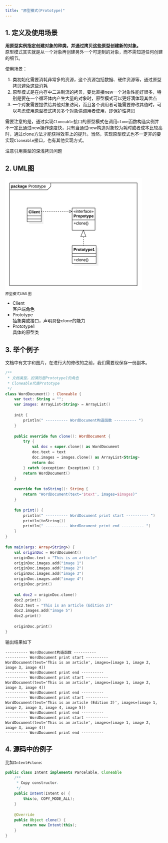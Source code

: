 ```yaml
---
title: "原型模式(Prototype)"
---
```


## 1. 定义及使用场景

**用原型实例指定创建对象的种类，并通过拷贝这些原型创建新的对象。**  
原型模式其实就是从一个对象再创建另外一个可定制的对象，而不需知道任何创建的细节。

使用场景：

1. 类初始化需要消耗非常多的资源，这个资源包括数据、硬件资源等，通过原型拷贝避免这些消耗
2. 原型模式是在内存中二进制流的拷贝，要比直接new一个对象性能好很多，特别是要在一个循环体内产生大量的对象时，原型模式可以更好滴体现其优点
3. 一个对象需要提供给其他对象访问，而且各个调用者可能需要修改其值时，可以考虑使用原型模式拷贝多个对象供调用者使用，即保护性拷贝

需要注意的是，通过实现`Cloneable`接口的原型模式在调用`clone`函数构造实例并不一定比通过new操作速度快，只有当通过new构造对象较为耗时或者成本比较高时，通过clone方法才能获得效率上的提升。当然，实现原型模式也不一定非的要实现`Cloneable`接口，也有其他实现方式。

注意引用类型的深浅拷贝问题

## 2. UML图

![原型模式UML图](/assets/images/design-pattern/prototype.png)  
<small>原型模式UML图</small>

- Client  
  客户端角色
- Prototype  
  抽象类或接口，声明具备clone的能力
- Prototype1  
  具体的原型类

## 3. 举个例子
文档中有文字和图片，在进行大的修改的之前，我们需要现保存一份副本。

```kotlin
/**
 * 文档类型，扮演的是Prototype1的角色
 * Cloneable代表Prototype
 */
class WordDocument() : Cloneable {
    var text: String = "";
    var images: ArrayList<String> = ArrayList()

    init {
        println(" ---------- WordDocument构造函数 ---------- ")
    }

    public override fun clone(): WordDocument {
        try {
            val doc = super.clone() as WordDocument
            doc.text = text
            doc.images = images.clone() as ArrayList<String>
            return doc
        } catch (exception: Exception) { }
        return WordDocument()
    }

    override fun toString(): String {
        return "WordDocument(text='$text', images=$images)"
    }

    fun print() {
        println(" ---------- WordDocument print start ---------- ")
        println(toString())
        println(" ---------- WordDocument print end ---------- ")
    }
}

fun main(args: Array<String>) {
    val originDoc = WordDocument()
    originDoc.text = "This is an article"
    originDoc.images.add("image 1")
    originDoc.images.add("image 2")
    originDoc.images.add("image 3")
    originDoc.images.add("image 4")
    originDoc.print()

    val doc2 = originDoc.clone()
    doc2.print()
    doc2.text = "This is an article (Edition 2)"
    doc2.images.add("image 5")
    doc2.print()

    originDoc.print()
}
```

输出结果如下
```text
---------- WordDocument构造函数 ----------
---------- WordDocument print start ----------
WordDocument(text='This is an article', images=[image 1, image 2, image 3, image 4])
---------- WordDocument print end ----------
---------- WordDocument print start ----------
WordDocument(text='This is an article', images=[image 1, image 2, image 3, image 4])
---------- WordDocument print end ----------
---------- WordDocument print start ----------
WordDocument(text='This is an article (Edition 2)', images=[image 1, image 2, image 3, image 4, image 5])
---------- WordDocument print end ----------
---------- WordDocument print start ----------
WordDocument(text='This is an article', images=[image 1, image 2, image 3, image 4])
---------- WordDocument print end ----------
```

## 4. 源码中的例子

比如`Intent#clone`:

```java
public class Intent implements Parcelable, Cloneable
    /**
     * Copy constructor.
     */
    public Intent(Intent o) {
        this(o, COPY_MODE_ALL);
    }

    @Override
    public Object clone() {
        return new Intent(this);
    }
}
```
